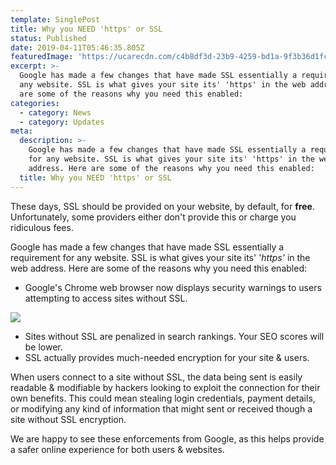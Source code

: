```yaml
---
template: SinglePost
title: Why you NEED 'https' or SSL
status: Published
date: 2019-04-11T05:46:35.805Z
featuredImage: 'https://ucarecdn.com/c4b8df3d-23b9-4259-bd1a-9f3b36d1fcb3/'
excerpt: >-
  Google has made a few changes that have made SSL essentially a requirement for
  any website. SSL is what gives your site its' 'https' in the web address. Here
  are some of the reasons why you need this enabled:
categories:
  - category: News
  - category: Updates
meta:
  description: >-
    Google has made a few changes that have made SSL essentially a requirement
    for any website. SSL is what gives your site its' 'https' in the web
    address. Here are some of the reasons why you need this enabled:
  title: Why you NEED 'https' or SSL
---
```

These days, SSL should be provided on your website, by default, for **free**. Unfortunately, some providers either don't provide this or charge you ridiculous fees. 



Google has made a few changes that have made SSL essentially a requirement for any website. SSL is what gives your site its' '_https'_ in the web address. Here are some of the reasons why you need this enabled:

* Google's Chrome web browser now displays security warnings to users attempting to access sites without SSL.

![](https://ucarecdn.com/681cfd35-ac14-473f-8f2c-014e319f8022/)

* Sites without SSL are penalized in search rankings. Your SEO scores will be lower.
* SSL actually provides much-needed encryption for your site & users. 

When users connect to a site without SSL, the data being sent is easily readable & modifiable by hackers looking to exploit the connection for their own benefits. This could mean stealing login credentials, payment details, or modifying any kind of information that might sent or received though a site without SSL encryption. 

We are happy to see these enforcements from Google, as this helps provide a safer online experience for both users & websites.
